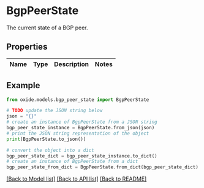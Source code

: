 # BgpPeerState

The current state of a BGP peer.

## Properties

Name | Type | Description | Notes
------------ | ------------- | ------------- | -------------

## Example

```python
from oxide.models.bgp_peer_state import BgpPeerState

# TODO update the JSON string below
json = "{}"
# create an instance of BgpPeerState from a JSON string
bgp_peer_state_instance = BgpPeerState.from_json(json)
# print the JSON string representation of the object
print(BgpPeerState.to_json())

# convert the object into a dict
bgp_peer_state_dict = bgp_peer_state_instance.to_dict()
# create an instance of BgpPeerState from a dict
bgp_peer_state_from_dict = BgpPeerState.from_dict(bgp_peer_state_dict)
```
[[Back to Model list]](../README.md#documentation-for-models) [[Back to API list]](../README.md#documentation-for-api-endpoints) [[Back to README]](../README.md)


